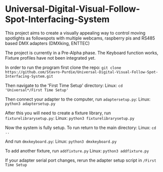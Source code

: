 # Universal-Digital-Visual-Follow-Spot-Interfacing-System
This project aims to create a visually appealing way to control moving spotlights as followspots with multiple webcams, raspberry pis and RS485 based DMX adapters (DMXking, ENTTEC)

The project is currently in a Pre-Alpha phase.
The Keyboard function works, Fixture profiles have not been integrated yet.


In order to run the program first clone the repo:
    `git clone https://github.com/Stavro-Purdie/Universal-Digital-Visual-Follow-Spot-Interfacing-System.git`

Then navigate to the 'First Time Setup' directory:
    Linux: `cd 'Universal*/First Time Setup'`

Then connect your adapter to the computer, run `adaptersetup.py`:
    Linux: `python3 adaptersetup.py`

After this you will need to create a fixture library, run `fixturelibrarysetup.py`:
    Linux: `python3 fixturelibrarysetup.py`

Now the system is fully setup. To run return to the main directory:
    Linux: `cd ..`

And run `dmxkeyboard.py`:
    Linux: `python3 dmxkeyboard.py`

To add another fixture, run `addfixture.py`
    Linux: `python3 addfixture.py`

If your adapter serial port changes, rerun the adapter setup script in `/First Time Setup`

